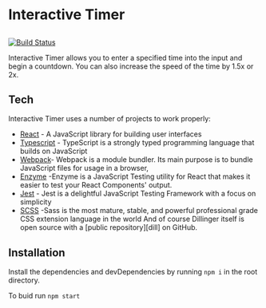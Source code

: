 # Interactive Timer
##


[![Build Status](https://travis-ci.org/joemccann/dillinger.svg?branch=master)](https://travis-ci.org/joemccann/dillinger)


Interactive Timer allows you to enter a specified time into the input and begin a countdown. You can also increase the speed of the time by 1.5x or 2x.

## Tech

Interactive Timer uses a number of projects to work properly:

- [React](https://reactjs.org/) - A JavaScript library for building user interfaces
- [Typescript](https://www.typescriptlang.org/) - TypeScript is a strongly typed programming language that builds on JavaScript
- [Webpack](https://webpack.js.org/)- Webpack is a module bundler. Its main purpose is to bundle JavaScript files for usage in a browser,
- [Enzyme](https://enzymejs.github.io/enzyme/) -Enzyme is a JavaScript Testing utility for React that makes it easier to test your React Components' output.
- [Jest](https://jestjs.io/) - Jest is a delightful JavaScript Testing Framework with a focus on simplicity
- [SCSS](https://sass-lang.com/) -Sass is the most mature, stable, and powerful professional grade CSS extension language in the world
And of course Dillinger itself is open source with a [public repository][dill]
 on GitHub.

## Installation

Install the dependencies and devDependencies by running ```npm i``` in the root directory.

To buid run ```npm start```

